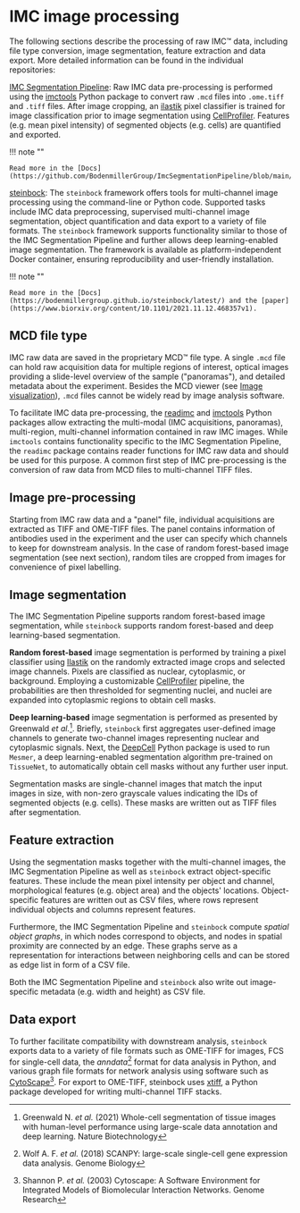 # IMC image processing

The following sections describe the processing of raw IMC&trade; data, including file type conversion, image segmentation, feature extraction and data export.
More detailed information can be found in the individual repositories:

[IMC Segmentation Pipeline](https://github.com/BodenmillerGroup/ImcSegmentationPipeline): Raw IMC data pre-processing is performed using the 
[imctools](https://github.com/BodenmillerGroup/imctools) Python package to convert raw `.mcd` files into `.ome.tiff` and `.tiff` files.
After image cropping, an [ilastik](https://www.ilastik.org/) pixel classifier is trained for image classification prior to image segmentation 
using [CellProfiler](https://cellprofiler.org/). Features (e.g. mean pixel intensity) of segmented objects (e.g. cells) are quantified and
exported. 

!!! note ""
    
    Read more in the [Docs](https://github.com/BodenmillerGroup/ImcSegmentationPipeline/blob/main/scripts/imc_preprocessing.ipynb)

[steinbock](https://github.com/BodenmillerGroup/steinbock): The `steinbock` framework offers tools for multi-channel image processing using the command-line or Python code. 
Supported tasks include IMC data preprocessing, supervised multi-channel image segmentation, object quantification and data export to a variety of file formats. 
The `steinbock` framework supports functionality similar to those of the IMC Segmentation Pipeline and further allows deep learning-enabled image segmentation. 
The framework is available as platform-independent Docker container, ensuring reproducibility and user-friendly installation. 

!!! note ""

    Read more in the [Docs](https://bodenmillergroup.github.io/steinbock/latest/) and the [paper](https://www.biorxiv.org/content/10.1101/2021.11.12.468357v1).

## MCD file type

IMC raw data are saved in the proprietary MCD&trade; file type.
A single `.mcd` file can hold raw acquisition data for multiple regions of interest, optical images providing a slide-level overview of the sample ("panoramas"), and detailed metadata about the experiment. 
Besides the MCD viewer (see [Image visualization](viewers.md)), `.mcd` files cannot be widely read by image analysis software. 

To facilitate IMC data pre-processing, the [readimc](https://github.com/BodenmillerGroup/readimc) and [imctools](https://github.com/BodenmillerGroup/imctools) Python packages allow extracting the multi-modal (IMC acquisitions, panoramas), multi-region, multi-channel information contained in raw IMC images.
While `imctools` contains functionality specific to the IMC Segmentation Pipeline, the `readimc` package contains reader functions for IMC raw data and should be used for this purpose.
A common first step of IMC pre-processing is the conversion of raw data from MCD files to multi-channel TIFF files. 

## Image pre-processing 

Starting from IMC raw data and a "panel" file, individual acquisitions are extracted as TIFF and OME-TIFF files. 
The panel contains information of antibodies used in the experiment and the user can specify which channels to keep for downstream analysis.
In the case of random forest-based image segmentation (see next section), random tiles are cropped from images for convenience of pixel labelling.

## Image segmentation

The IMC Segmentation Pipeline supports random forest-based image segmentation, while `steinbock` supports random forest-based and deep learning-based segmentation. 

**Random forest-based** image segmentation is performed by training a pixel classifier using [Ilastik](https://www.ilastik.org/) on the randomly extracted image crops and selected image channels.
Pixels are classified as nuclear, cytoplasmic, or background. Employing a customizable [CellProfiler](https://cellprofiler.org/) pipeline, the probabilities are then thresholded for segmenting nuclei, and nuclei are expanded into cytoplasmic regions to obtain cell masks.

**Deep learning-based** image segmentation is performed as presented by Greenwald _et al._[^fn1]. 
Briefly, `steinbock` first aggregates user-defined image channels to generate two-channel images representing nuclear and cytoplasmic signals. 
Next, the [DeepCell](https://github.com/vanvalenlab/intro-to-deepcell) Python package is used to run `Mesmer`, a deep learning-enabled segmentation algorithm pre-trained on `TissueNet`, to automatically obtain cell masks without any further user input.

Segmentation masks are single-channel images that match the input images in size, with non-zero grayscale values indicating the IDs of segmented objects (e.g. cells).
These masks are written out as TIFF files after segmentation.

## Feature extraction

Using the segmentation masks together with the multi-channel images, the IMC Segmentation Pipeline as well as `steinbock` extract object-specific features.
These include the mean pixel intensity per object and channel, morphological features (e.g. object area) and the objects' locations.
Object-specific features are written out as CSV files, where rows represent individual objects and columns represent features.

Furthermore, the IMC Segmentation Pipeline and `steinbock` compute _spatial object graphs_, in which nodes correspond to objects, and nodes in spatial proximity are connected by an edge.
These graphs serve as a representation for interactions between neighboring cells and can be stored as edge list in form of a CSV file.

Both the IMC Segmentation Pipeline and `steinbock` also write out image-specific metadata (e.g. width and height) as CSV file.

## Data export

To further facilitate compatibility with downstream analysis, `steinbock` exports data to a variety of file formats such as OME-TIFF for images, FCS for single-cell data, the _anndata_[^fn2] format for data analysis in Python, and various graph file formats for network analysis using software such as [CytoScape](https://cytoscape.org/)[^fn3]. For export to OME-TIFF, steinbock uses [xtiff](https://github.com/BodenmillerGroup/xtiff), a Python package developed for writing multi-channel TIFF stacks.


[^fn1]: Greenwald N. _et al._ (2021) Whole-cell segmentation of tissue images with human-level performance using large-scale data annotation and deep learning. Nature Biotechnology
[^fn2]: Wolf A. F. _et al._ (2018) SCANPY: large-scale single-cell gene expression data analysis. Genome Biology
[^fn3]: Shannon P. _et al._ (2003) Cytoscape: A Software Environment for Integrated Models of Biomolecular Interaction Networks. Genome Research
